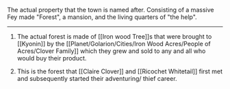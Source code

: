 The actual property that the town is named after. Consisting of a massive Fey made "Forest", a mansion, and the living quarters of "the help". 

---
1. The actual forest is made of [[Iron wood Tree]]s that were brought to [[Kyonin]] by the [[Planet/Golarion/Cities/Iron Wood Acres/People of Acres/Clover Family]] which they grew and sold to any and all who would buy their product. 

2. This is the forest that [[Claire Clover]] and [[Ricochet Whitetail]] first met and subsequently started their adventuring/ thief career. 